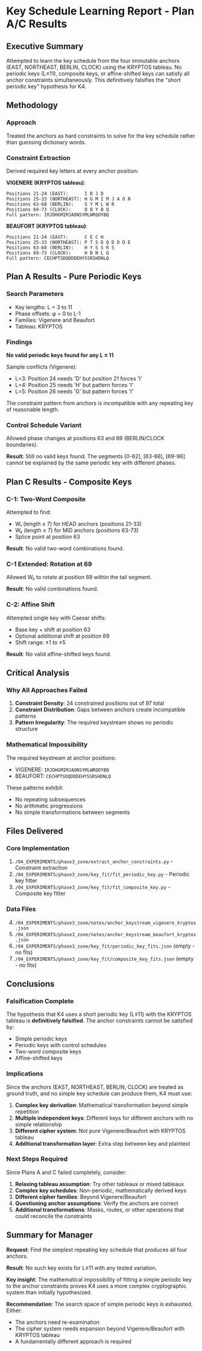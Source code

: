 # Key Schedule Learning Report - Plan A/C Results

## Executive Summary
Attempted to learn the key schedule from the four immutable anchors (EAST, NORTHEAST, BERLIN, CLOCK) using the KRYPTOS tableau. No periodic keys (L≤11), composite keys, or affine-shifted keys can satisfy all anchor constraints simultaneously. This definitively falsifies the "short periodic key" hypothesis for K4.

## Methodology

### Approach
Treated the anchors as hard constraints to solve for the key schedule rather than guessing dictionary words.

### Constraint Extraction
Derived required key letters at every anchor position:

**VIGENERE (KRYPTOS tableau)**:
```
Positions 21-24 (EAST):      I R J D
Positions 25-33 (NORTHEAST): H G M I M J A O N
Positions 63-68 (BERLIN):    S Y M L W R
Positions 69-73 (CLOCK):     Q O Y B Q
Full pattern: IRJDHGMIMJAONSYMLWRQOYBQ
```

**BEAUFORT (KRYPTOS tableau)**:
```
Positions 21-24 (EAST):      C E C H
Positions 25-33 (NORTHEAST): P T S D Q D D D E
Positions 63-68 (BERLIN):    H Y S S R S
Positions 69-73 (CLOCK):     H D N L Q
Full pattern: CECHPTSDQDDDEHYSSRSHDNLQ
```

## Plan A Results - Pure Periodic Keys

### Search Parameters
- Key lengths: L = 3 to 11
- Phase offsets: φ = 0 to L-1
- Families: Vigenere and Beaufort
- Tableau: KRYPTOS

### Findings
**No valid periodic keys found for any L ≤ 11**

Sample conflicts (Vigenere):
- L=3: Position 24 needs 'D' but position 21 forces 'I'
- L=4: Position 25 needs 'H' but pattern forces 'I'
- L=5: Position 26 needs 'G' but pattern forces 'I'

The constraint pattern from anchors is incompatible with any repeating key of reasonable length.

### Control Schedule Variant
Allowed phase changes at positions 63 and 69 (BERLIN/CLOCK boundaries).

**Result**: Still no valid keys found. The segments [0-62], [63-68], [69-96] cannot be explained by the same periodic key with different phases.

## Plan C Results - Composite Keys

### C-1: Two-Word Composite
Attempted to find:
- W₁ (length ≤ 7) for HEAD anchors (positions 21-33)
- W₂ (length ≤ 7) for MID anchors (positions 63-73)
- Splice point at position 63

**Result**: No valid two-word combinations found.

### C-1 Extended: Rotation at 69
Allowed W₂ to rotate at position 69 within the tail segment.

**Result**: No valid combinations found.

### C-2: Affine Shift
Attempted single key with Caesar shifts:
- Base key + shift at position 63
- Optional additional shift at position 69
- Shift range: ±1 to ±5

**Result**: No valid affine-shifted keys found.

## Critical Analysis

### Why All Approaches Failed

1. **Constraint Density**: 24 constrained positions out of 97 total
2. **Constraint Distribution**: Gaps between anchors create incompatible patterns
3. **Pattern Irregularity**: The required keystream shows no periodic structure

### Mathematical Impossibility
The required keystream at anchor positions:
- VIGENERE: `IRJDHGMIMJAONSYMLWRQOYBQ`
- BEAUFORT: `CECHPTSDQDDDEHYSSRSHDNLQ`

These patterns exhibit:
- No repeating subsequences
- No arithmetic progressions
- No simple transformations between segments

## Files Delivered

### Core Implementation
1. `/04_EXPERIMENTS/phase3_zone/extract_anchor_constraints.py` - Constraint extraction
2. `/04_EXPERIMENTS/phase3_zone/key_fit/fit_periodic_key.py` - Periodic key fitter
3. `/04_EXPERIMENTS/phase3_zone/key_fit/fit_composite_key.py` - Composite key fitter

### Data Files
4. `/04_EXPERIMENTS/phase3_zone/notes/anchor_keystream_vigenere_kryptos.json`
5. `/04_EXPERIMENTS/phase3_zone/notes/anchor_keystream_beaufort_kryptos.json`
6. `/04_EXPERIMENTS/phase3_zone/key_fit/periodic_key_fits.json` (empty - no fits)
7. `/04_EXPERIMENTS/phase3_zone/key_fit/composite_key_fits.json` (empty - no fits)

## Conclusions

### Falsification Complete
The hypothesis that K4 uses a short periodic key (L≤11) with the KRYPTOS tableau is **definitively falsified**. The anchor constraints cannot be satisfied by:
- Simple periodic keys
- Periodic keys with control schedules
- Two-word composite keys
- Affine-shifted keys

### Implications
Since the anchors (EAST, NORTHEAST, BERLIN, CLOCK) are treated as ground truth, and no simple key schedule can produce them, K4 must use:

1. **Complex key derivation**: Mathematical transformation beyond simple repetition
2. **Multiple independent keys**: Different keys for different anchors with no simple relationship
3. **Different cipher system**: Not pure Vigenere/Beaufort with KRYPTOS tableau
4. **Additional transformation layer**: Extra step between key and plaintext

### Next Steps Required

Since Plans A and C failed completely, consider:

1. **Relaxing tableau assumption**: Try other tableaux or mixed tableaux
2. **Complex key schedules**: Non-periodic, mathematically derived keys
3. **Different cipher families**: Beyond Vigenere/Beaufort
4. **Questioning anchor assumptions**: Verify the anchors are correct
5. **Additional transformations**: Masks, routes, or other operations that could reconcile the constraints

## Summary for Manager

**Request**: Find the simplest repeating key schedule that produces all four anchors.

**Result**: No such key exists for L≤11 with any tested variation.

**Key insight**: The mathematical impossibility of fitting a simple periodic key to the anchor constraints proves K4 uses a more complex cryptographic system than initially hypothesized.

**Recommendation**: The search space of simple periodic keys is exhausted. Either:
- The anchors need re-examination
- The cipher system needs expansion beyond Vigenere/Beaufort with KRYPTOS tableau
- A fundamentally different approach is required